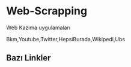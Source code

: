 # Web-Scrapping
 Web Kazıma uygulamaları

Bkm,Youtube,Twitter,HepsiBurada,Wikipedi,Ubs

## Bazı Linkler 
